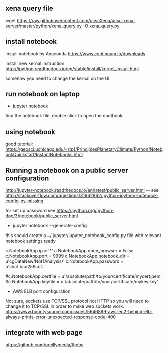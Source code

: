 ## xena query file
wget https://raw.githubusercontent.com/ucscXena/ucsc-xena-server/master/python/xena_query.py -O xena_query.py

## install notebook
install notebook by Anaconda
https://www.continuum.io/downloads

install new kernal instruction
http://ipython.readthedocs.io/en/stable/install/kernel_install.html

somehow you need to change the kernal  on the UI

## run notebook on laptop

* jupyter notebook

find the notebook file, double click to open the nootbook

## using notebook

good tutorial:
https://geosci.uchicago.edu/~rtp1/PrinciplesPlanetaryClimate/Python/NotebookQuickstart/InstantNotebooks.html


## Running a notebook on a public server configuration


http://jupyter-notebook.readthedocs.io/en/latest/public_server.html
-- see http://stackoverflow.com/questions/31962862/ipython-ipython-notebook-config-py-missing

for set up password
see https://ipython.org/ipython-doc/3/notebook/public_server.html

* jupyter notebook --generate-config

this should create a ~/.jupyter/jupyter_notebook_config.py file with relevant notebook settings ready

c.NotebookApp.ip = '*'
c.NotebookApp.open_browser = False
c.NotebookApp.port = 9999
c.NotebookApp.notebook_dir = u'cgDataNew/Nof1Analysis/'
c.NotebookApp.password = u'sha1:bcd259ccf...<your hashed password here>'

#c.NotebookApp.certfile = u'/absolute/path/to/your/certificate/mycert.pem'
#c.NotebookApp.keyfile = u'/absolute/path/to/your/certificate/mykey.key'



* AWS ELB port configuration

Not sure, sockets use TCP/SSL protocol not HTTP so you will need to change it to TCP/SSL in order to make web sockets work.
https://www.bountysource.com/issues/5646899-aws-ec2-behind-elb-always-prints-error-unexpected-response-code-400

## integrate with web page

https://github.com/oreillymedia/thebe
